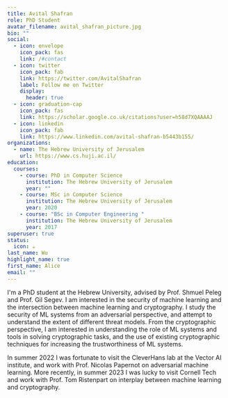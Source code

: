 ```yaml
---
title: Avital Shafran
role: PhD Student
avatar_filename: avital_shafran_picture.jpg
bio: ""
social:
  - icon: envelope
    icon_pack: fas
    link: /#contact
  - icon: twitter
    icon_pack: fab
    link: https://twitter.com/AvitalShafran
    label: Follow me on Twitter
    display:
      header: true
  - icon: graduation-cap
    icon_pack: fas
    link: https://scholar.google.co.uk/citations?user=h58d7XQAAAAJ
  - icon: linkedin
    icon_pack: fab
    link: https://www.linkedin.com/avital-shafran-b5443b155/
organizations:
  - name: The Hebrew University of Jerusalem
    url: https://www.cs.huji.ac.il/
education:
  courses:
    - course: PhD in Computer Science
      institution: The Hebrew University of Jerusalem
      year: ""
    - course: MSc in Computer Science
      institution: The Hebrew University of Jerusalem
      year: 2020
    - course: "BSc in Computer Engineering "
      institution: The Hebrew University of Jerusalem
      year: 2017
superuser: true
status:
  icon: ☕️
last_name: Wu
highlight_name: true
first_name: Alice
email: ""
---
```

I'm a PhD student at the Hebrew University, advised by Prof. Shmuel Peleg and Prof. Gil Segev. I am interested in the security of machine learning and the intersection between machine learning and cryptography. I study the security of ML systems from an adversarial perspective, and attempt to understand the extent of different threat models. From the cryptographic perspective, I am interested in understanding the role of ML systems and tools in solving cryptographic tasks, and the use of existing cryptographic techniques for increasing the trustworthiness of ML systems. 

In summer 2022 I was fortunate to visit the CleverHans lab at the Vector AI institute, and work with Prof. Nicolas Papernot on adversarial machine learning. More recently, in summer 2023 I was lucky to visit Cornell Tech and work with Prof. Tom Ristenpart on interplay between machine learning and cryptography. 
